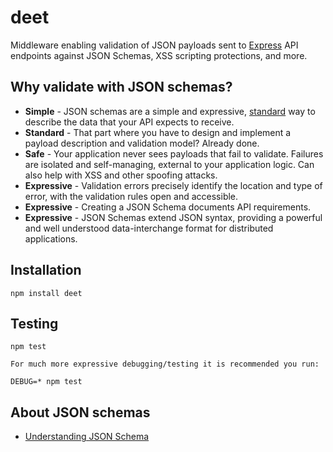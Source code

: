 # deet

Middleware enabling validation of JSON payloads sent to [Express]( https://github.com/visionmedia/express ) API endpoints against JSON Schemas, XSS scripting protections, and more.

## Why validate with JSON schemas?

- **Simple** - JSON schemas are a simple and expressive, [standard](http://json-schema.org/) way to describe the data that your API expects to receive.
- **Standard** - That part where you have to design and implement a payload description and validation model? Already done.
- **Safe** - Your application never sees payloads that fail to validate. Failures are isolated and self-managing, external to your application logic. Can also help with XSS and other spoofing attacks.
- **Expressive** - Validation errors precisely identify the location and type of error, with the validation rules open and accessible.
- **Expressive** - Creating a JSON Schema documents API requirements.
- **Expressive** - JSON Schemas extend JSON syntax, providing a powerful and well understood data-interchange format for distributed applications.

## Installation

```
npm install deet
```

## Testing

```
npm test

For much more expressive debugging/testing it is recommended you run:

DEBUG=* npm test
```

## About JSON schemas

- [Understanding JSON Schema](http://spacetelescope.github.io/understanding-json-schema/)



